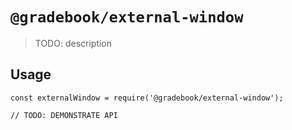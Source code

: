 # `@gradebook/external-window`

> TODO: description

## Usage

```
const externalWindow = require('@gradebook/external-window');

// TODO: DEMONSTRATE API
```
